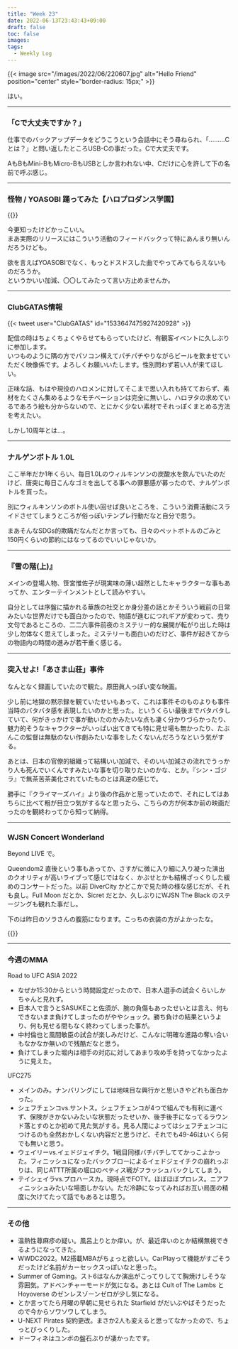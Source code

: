 ```yaml
---
title: "Week 23"
date: 2022-06-13T23:43:43+09:00
draft: false
toc: false
images:
tags:
  - Weekly Log
---
```


{{< image src="/images/2022/06/220607.jpg" alt="Hello Friend" position="center" style="border-radius: 15px;" >}}

はい。

---

### 「Cで大丈夫ですか？」

仕事でのバックアップデータをどうこうという会話中にそう尋ねられ、「………Cとは？」と問い返したところUSB-Cの事だった。Cで大丈夫です。

AもBもMini-BもMicro-BもUSBとしか言われない中、Cだけに心を許して下の名前で呼ぶ感じ。

---

### 怪物 / YOASOBI 踊ってみた【ハロプロダンス学園】

{{<youtube sU8Q9MzG84k>}}

今更知ったけどかっこいい。  
まあ実際のリリースにはこういう活動のフィードバックって特にあんまり無いんだろうけども。

欲を言えばYOASOBIでなく、もっとドスドスした曲でやってみてもらえないものだろうか。  
というかいい加減、〇〇してみたって言い方止めませんか。

---

### ClubGATAS情報

{{< tweet user="ClubGATAS" id="1533647475927420928" >}}

配信の時はちょくちょくやらせてもらっていたけど、有観客イベントに久しぶりに参加します。  
いつものように隅の方でパソコン構えてパチパチやりながらビールを飲ませていただく映像係です。よろしくお願いいたします。性別問わず若い人が来てほしい。

正味な話、もはや現役のハロメンに対してそこまで思い入れも持てておらず、素材をたくさん集めるようなモチベーションは完全に無いし、ハロヲタの求めているであろう絵も分からないので、とにかく少ない素材でそれっぽくまとめる方法を考えたい。 

しかし10周年とは…。

---

### ナルゲンボトル 1.0L

ここ半年だか1年くらい、毎日1.0Lのウィルキンソンの炭酸水を飲んでいたのだけど、唐突に毎日こんなゴミを出してる事への罪悪感が募ったので、ナルゲンボトルを買った。

別にウィルキンソンのボトル使い回せば良いところを、こういう消費活動にスライドさせてしまうところが俗っぽいテンプレ行動だなと自分で思う。

まあそんなSDGs的欺瞞だなんだとか言っても、日々のペットボトルのごみと150円くらいの節約にはなってるのでいいじゃないか。

---

### 『雪の階(上)』

メインの登場人物、笹宮惟佐子が現実味の薄い超然としたキャラクターな事もあってか、エンターテインメントとして読みやすい。

自分としては序盤に描かれる華族の社交とか身分差の話とかそういう戦前の日常みたいな世界だけでも面白かったので、物語が進むにつれギアが変わって、売り文句であるところの、二二六事件前夜のミステリー的な展開が転がり出した時は少し勿体なく思えてしまった。ミステリーも面白いのだけど、事件が起きてからの物語内の時間の進みが若干重く感じる。

---

### 突入せよ!「あさま山荘」事件

なんとなく録画していたので観た。原田眞人っぽい変な映画。

少し前に地獄の黙示録を観ていたせいもあって、これは事件そのものよりも事件当時のバタバタ感を表現したいのかと思った。というくらい最後までバタバタしていて、何がきっかけで事が動いたのかみたいな点も凄く分かりづらかったり、魅力的そうなキャラクターがいっぱい出てきても特に見せ場も無かったり、たぶんこの監督は無駄のない作劇みたいな事をしたくないんだろうなという気がする。

あとは、日本の官僚的組織って結構いい加減で、そのいい加減さの流れでうっかり人も死んでいくんですみたいな事を切り取りたいのかな、とか。『シン・ゴジラ』で無茶苦茶美化されていたものとは真逆の感じで。

勝手に『クライマーズハイ』より後の作品かと思っていたので、それにしてはあちらに比べて粗が目立つ気がするなと思ったら、こちらの方が何本か前の映画だったのを観終わってから知って納得。

---

### WJSN Concert Wonderland

Beyond LIVE で。

Queendom2 直後という事もあってか、さすがに微に入り細に入り凝った演出のクオリティが高いライブって感じではなく、かぶせとかも結構ざっくりした緩めのコンサートだった。以前 DiverCity かどこかで見た時の様な感じだが、それも良し。Full Moon だとか、Sicret だとか、久しぶりにWJSN The Black のステージングも観れた事だし。

下のは昨日のソラさんの腹筋になります。こっちの衣装の方がよかったな。

{{<youtube U3LgPys0r28>}}

---

### 今週のMMA

Road to UFC ASIA 2022

- なぜか15:30からという時間設定だったので、日本人選手の試合くらいしかちゃんと見れず。
- 日本人で言うとSASUKEこと佐須が、腕の負傷もあったせいとは言え、何もできないまま負けてしまったのがややショック。勝ち負けの結果というより、何も見せる間もなく終わってしまった事が。
- 中村倫也と風間敏臣の試合が楽しみだけど、こんなに明確な進路の奪い合いもなかなか無いので残酷だなと思う。
- 負けてしまった堀内は相手の対応に対してあまり攻め手を持ってなかったように見えた。

UFC275

- メインのみ。ナンバリングにしては地味目な興行かと思いきやどれも面白かった。
- シェフチェンコvs.サントス。シェフチェンコが4つで組んでも有利に運べず、保険がきかないみたいな状態だったせいか、後手後手になってるラウンド落とすのとか初めて見た気がする。見る人間によってはシェフチェンコにつけるのも全然おかしくない内容だと思うけど、それでも49-46はいくら何でも無いと思う。
- ウェイリーvs.イェドジェイチク。1戦目同様バチバチしててかっこよかった。フィニッシュになったバックブローによるイェドジェイチクの崩れっぷりは、同じATTT所属の堀口のペティス戦がフラッシュバックしてしまう。
- テイシェイラvs.プロハースカ。現時点でFOTY。ほぼほぼプロレス。ニアフィニッシュみたいな場面しかない。ただ冷静になってみればお互い局面の精度に欠けてたって話でもあるとは思う。

---

### その他

- 温熱性蕁麻疹の疑い。風呂上りとか痒い。が、最近痒いのとか結構無視できるようになってきた。
- WWDC2022。M2搭載MBAがちょっと欲しい。CarPlayって機能がすごそうだったけど名前がカーセックスっぽいなと思った。
- Summer of Gaming。スト6はなんか演出がこってりしてて胸焼けしそうな雰囲気。アドベンチャーモードが気になる。あとは Cult of The Lambs と Hoyoverse のゼンレスゾーンゼロが少し気になる。
- とか言ってたら月曜の早朝に見せられた Starfield がだいぶやばそうだったので今からソワソワしてしまう。
- U-NEXT Pirates 契約更改。まさか2人も変えると思ってなかったので、ちょっとびっくりした。
- ドーフィネはユンボの盤石ぶりが凄かったです。